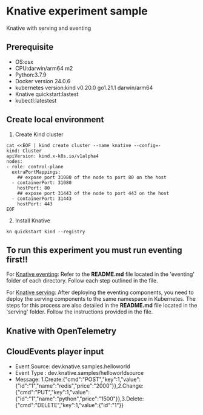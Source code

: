 # Knative experiment sample

Knative with serving and eventing

## Prerequisite

* OS:osx
* CPU:darwin/arm64 m2
* Python:3.7.9
* Docker version 24.0.6
* kubernetes version:kind v0.20.0 go1.21.1 darwin/arm64
* Knative quickstart:lastest
* kubectl:latestest

## Create local environment

1. Create Kind cluster
```
cat <<EOF | kind create cluster --name knative --config=-
kind: Cluster
apiVersion: kind.x-k8s.io/v1alpha4
nodes:
- role: control-plane
  extraPortMappings:
    ## expose port 31080 of the node to port 80 on the host
  - containerPort: 31080
    hostPort: 80
    ## expose port 31443 of the node to port 443 on the host
  - containerPort: 31443
    hostPort: 443
EOF
```

2. Install Knative
```
kn quickstart kind --registry
```

## To run this experiment you must run eventing first!!

For [Knative eventing](./Knative_Demo/eventing/): Refer to the **README.md** file located in the 'eventing' folder of each directory. Follow each step outlined in the file.

For [Knative serving](./Knative_Demo/serving/): After deploying the eventing components, you need to deploy the serving components to the same namespace in Kubernetes. The steps for this process are also detailed in the **README.md** file located in the 'serving' folder. Follow the instructions provided in the file.

## Knative with OpenTelemetry

## CloudEvents player input 
* Event Source: dev.knative.samples.helloworld
* Event Type : dev.knative.samples/helloworldsource
* Message: 1.Create:{"cmd":"POST","key":1,"value":{"id":"1","name":"redis","price":"2000"}},2.Change:{"cmd":"PUT","key":1,"value":{"id":"1","name":"python","price":"1500"}},3.Delete:{"cmd":"DELETE","key":1,"value":{"id":"1"}}


